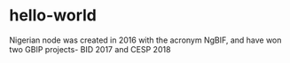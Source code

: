 # hello-world
Nigerian node was created in 2016 with the acronym NgBIF, and have won two GBIP projects- BID 2017 and CESP 2018
